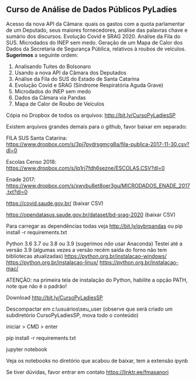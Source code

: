 
**Curso de Análise de Dados Públicos PyLadies**
--------------------------------------------

Acesso da nova API da Câmara: quais os gastos com a quota parlamentar de um Deputado, seus maiores fornecedores, análise das palavras chave e sumário dos discursos. Evolução Covid e SRAG 2020. Análise da Fila do SUS. Microdados do INEP sem medo. Geração de um Mapa de Calor dos Dados da Secretaria de Segurança Pública, relativos à roubos de veículos. **Sugerimos** a seguinte ordem:
1. Analisando Tuites do Bolsonaro
2. Usando a nova API da Câmara dos Deputados
3. Análise da Fila do SUS do Estado de Santa Catarina
4. Evolução Covid e SRAG (Síndrome Respiratória Aguda Grave)
5. Microdados do INEP sem medo
6. Dados da Câmara via Pandas
7. Mapa de Calor de Roubo de Veículos

Cópia no Dropbox de todos os arquivos: http://bit.ly/CursoPyLadiesSP

Existem arquivos grandes demais para o github, favor baixar em separado: 

FILA SUS Santa Catarina: https://www.dropbox.com/s/3pj7pydrsgmcg8a/fila-publica-2017-11-30.csv?dl=0

Escolas Censo 2018: https://www.dropbox.com/s/lq1rj7fdh6sezne/ESCOLAS.CSV?dl=0

Enade 2017: https://www.dropbox.com/s/xwvbu8et8oer3gu/MICRODADOS_ENADE_2017.txt?dl=0

https://covid.saude.gov.br/ (baixar CSV)

https://opendatasus.saude.gov.br/dataset/bd-srag-2020 (baixar CSV)

Para carregar as dependências todas veja http://bit.ly/pybrpandas ou pip install -r requirements.txt

Python 3.6 3.7 ou 3.8 ou 3.9 (sugerimos *não* usar Anaconda) 
Testei até a versão 3.9 (algumas vezes a versão recém saída do forno não tem bibliotecas atualizadas)
https://python.org.br/instalacao-windows/ https://python.org.br/instalacao-linux/ https://python.org.br/instalacao-mac/

ATENÇÃO: na primeira tela de instalação do Python, habilite a opção PATH, note que não é o padrão! 

Download http://bit.ly/CursoPyLadiesSP 

Descompactar em c:\usuários\seu_user (observe que será criado um subdiretório CursoPyLadiesSP, mova todo o conteúdo)

iniciar > CMD > enter

pip install -r requirements.txt

jupyter notebook

Veja os notebooks no diretório que acabou de baixar, tem a extensão ipynb

Se tiver dúvidas, favor entrar em contato https://linktr.ee/fmasanori
